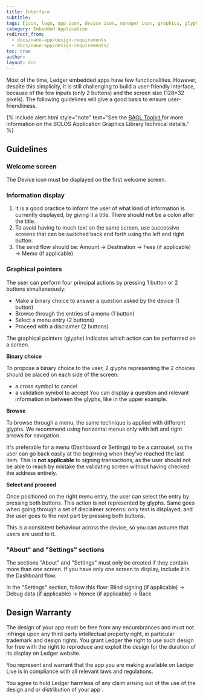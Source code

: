 ```yaml
---
title: Interface
subtitle:
tags: [icon, logo, app icon, device icon, manager icon, graphics, glyphs, requirement, requirements]
category: Embedded Application
redirect_from: 
  - docs/nano-app/design-requirements
  - docs/nano-app/design-requirements/
toc: true
author:
layout: doc
---
```


Most of the time, Ledger embedded apps have few functionalities. However, despite this simplicity, it is still challenging to build a user-friendly interface, because of the few inputs (only 2 buttons) and the screen size (128\*32 pixels). The following guidelines will give a good basis to ensure user-friendliness.

<!--  -->
{% include alert.html style="note" text="See the <a href='../low-level-display-management/' class='alert-link'> BAGL Toolkit </a> for more information on the BOLOS Application Graphics Library technical details." %}
<!--  -->

## Guidelines

### Welcome screen

The Device icon must be displayed on the first welcome screen.

### Information display

1. It is a good practice to inform the user of what kind of information is currently displayed, by giving it a title. There should not be a colon after the title.
2. To avoid having to much text on the same screen, use successive screens that can be switched back and forth using the left and right button.
3. The send flow should be: Amount → Destination → Fees (if applicable) → Memo (if applicable)


### Graphical pointers

The user can perform four principal actions by pressing 1 button or 2 buttons simultaneously:
-   Make a binary choice to answer a question asked by the device (1 button)
-   Browse through the entries of a menu (1 button)
-   Select a menu entry (2 buttons)
-   Proceed with a disclaimer (2 buttons)

The graphical pointers (glyphs) indicates which action can be performed on a screen.

**Binary choice**

To propose a binary choice to the user, 2 glyphs representing the 2 choices should be placed on each side of the screen:
- a cross symbol to cancel 
- a validation symbol to accept 
You can display a question and relevant information in between the glyphs, like in the upper example.

**Browse**

To browse through a menu, the same technique is applied with different glyphs. We recommend using horizontal menus only with left and right arrows for navigation.

It's preferable for a menu (Dashboard or Settings) to be a carrousel, so the user can go back easily at the beginning when they've reached the last item. This is **not applicable** to signing transactions, as the user should not be able to reach by mistake the validating screen without having checked the address entirely.


**Select and proceed**

Once positioned on the right menu entry, the user can select the entry by pressing both buttons. This action is not represented by glyphs. Same goes when going through a set of disclaimer screens: only text is displayed, and the user goes to the next part by pressing both buttons. 

This is a consistent behaviour across the device, so you can assume that users are used to it.

### "About" and "Settings" sections

The sections "About" and "Settings" must only be created if they contain more than one screen. If you have only one screen to display, include it in the Dashboard flow.

In the "Settings" section, follow this flow: Blind signing (if applicable) → Debug data (if applicable) → Nonce (if applicable) → Back

## Design Warranty

The design of your app must be free from any encumbrances and must not infringe upon any third party intellectual property right, in particular trademark and design rights. You grant Ledger the right to use such design for free with the right to reproduce and exploit the design for the duration of its display on Ledger website.

You represent and warrant that the app you are making available on Ledger Live is in compliance with all relevant laws and regulations.

You agree to hold Ledger harmless of any claim arising out of the use of the design and or distribution of your app .

